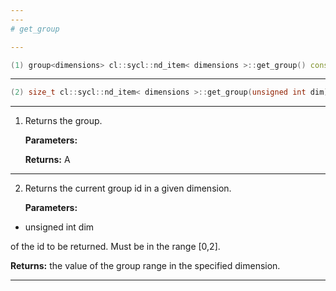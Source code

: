 ```yaml
---
---
# get_group

---
```


```cpp
(1) group<dimensions> cl::sycl::nd_item< dimensions >::get_group() const
```

---

```cpp
(2) size_t cl::sycl::nd_item< dimensions >::get_group(unsigned int dim) const
```

---

1. Returns the group. 

   **Parameters:**

   **Returns:** A 

---

2. Returns the current group id in a given dimension. 

   **Parameters:**

  * unsigned int dim

   of the id to be returned. Must be in the range [0,2]. 

   **Returns:** the value of the group range in the specified dimension. 

---

